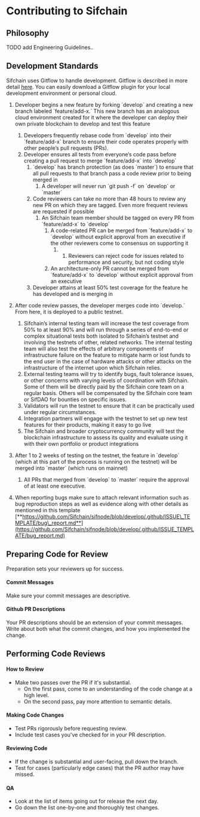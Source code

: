 # Contributing to Sifchain

## Philosophy

TODO add Engineering Guidelines..

## Development Standards

Sifchain uses Gitflow to handle development.  Gitflow is described in more detail [here](https://www.atlassian.com/git/tutorials/comparing-workflows/gitflow-workflow#:~:text=Gitflow%20Workflow%20is%20a%20Git,designed%20around%20the%20project%20release.&text=In%20addition%20to%20feature%20branches,%2C%20maintaining%2C%20and%20recording%20releases).  You can easily download a Gitflow plugin for your local development environment or personal cloud. 

1. Developer begins a new feature by forking \`develop\` and creating a new branch labeled \`feature/add-x.\`  This new branch has an analogous cloud environment created for it where the developer can deploy their own private blockchain to develop and test this feature
   1. Developers frequently rebase code from \`develop\` into their \`feature/add-x\` branch to ensure their code operates properly with other people’s pull requests \(PRs\).  
   2. Developer ensures all tests from everyone’s code pass before creating a pull request to merge \`feature/add-x\` into \`develop\`
      1. \`develop\` has branch protection \(as does \`master\`\) to ensure that all pull requests to that branch pass a code review prior to being merged in
         1. A developer will never run \`git push -f\` on \`develop\` or \`master\`
      2. Code reviewers can take no more than 48 hours to review any new PR on which they are tagged.  Even more frequent reviews are requested if possible
         1. An Sifchain team member should be tagged on every PR from \`feature/add-x\` to \`develop\`
            1. A code-related PR can be merged from \`feature/add-x\` to \`develop\` without explicit approval from an executive if the other reviewers come to consensus on supporting it
               1. 1. Reviewers can reject code for issues related to performance and security, but not coding style
            2. An architecture-only PR cannot be merged from \`feature/add-x\` to \`develop\` without explicit approval from an executive
      3. Developer attains at least 50% test coverage for the feature he has developed and is merging in
2. After code review passes, the developer merges code into \`develop.\`  From here, it is deployed to a public testnet.
   1. Sifchain’s internal testing team will increase the test coverage from 50% to at least 90% and will run through a series of end-to-end or complex situational tests both isolated to Sifchain’s testnet and involving the testnets of other, related networks.  The internal testing team will also test the effects of arbitrary components of infrastructure failure on the feature to mitigate harm or lost funds to the end user in the case of hardware attacks or other attacks on the infrastructure of the internet upon which Sifchain relies.
   2. External testing teams will try to identify bugs, fault tolerance issues, or other concerns with varying levels of coordination with Sifchain.  Some of them will be directly paid by the Sifchain core team on a regular basis.  Others will be compensated by the Sifchain core team or SifDAO for bounties on specific issues.
   3. Validators will run the testnet to ensure that it can be practically used under regular circumstances.
   4. Integration partners will engage with the testnet to set up new test features for their products, making it easy to go live
   5. The Sifchain and broader cryptocurrency community will test the blockchain infrastructure to assess its quality and evaluate using it with their own portfolio or product integrations
3. After 1 to 2 weeks of testing on the testnet, the feature in \`develop\` \(which at this part of the process is running on the testnet\) will be merged into \`master\` \(which runs on mainnet\)

   1. All PRs that merged from \`develop\` to \`master\` require the approval of at least one executive. 

4.  When reporting bugs make sure to attach relevant information such as bug reproduction steps as well as evidence along with other details as mentioned in this template [**https://github.com/Sifchain/sifnode/blob/develop/.github/ISSUE\_TEMPLATE/bug\_report.md**](https://github.com/Sifchain/sifnode/blob/develop/.github/ISSUE_TEMPLATE/bug_report.md)

## Preparing Code for Review

Preparation sets your reviewers up for success.

#### Commit Messages

Make sure your commit messages are descriptive.

#### Github PR Descriptions

Your PR descriptions should be an extension of your commit messages. Write about both what the commit changes, and how you implemented the change.

## Performing Code Reviews

#### How to Review

* Make two passes over the PR if it's substantial.
  * On the first pass, come to an understanding of the code change at a high level.
  * On the second pass, pay more attention to semantic details.

#### Making Code Changes

* Test PRs rigorously before requesting review.
* Include test cases you've checked for in your PR description.

#### Reviewing Code

* If the change is substantial and user-facing, pull down the branch.
* Test for cases \(particularly edge cases\) that the PR author may have missed.

#### QA

* Look at the list of items going out for release the next day.
* Go down the list one-by-one and thoroughly test changes.

